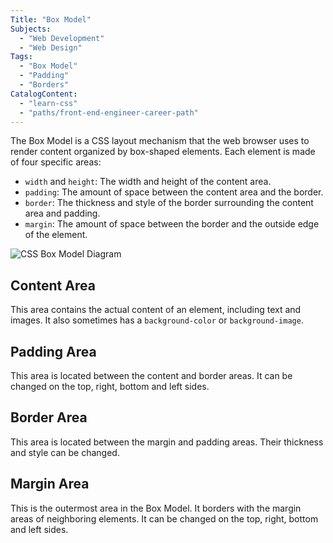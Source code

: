 ```yaml
---
Title: "Box Model"
Subjects:
  - "Web Development"
  - "Web Design"
Tags:
  - "Box Model"
  - "Padding"
  - "Borders"
CatalogContent:
  - "learn-css"
  - "paths/front-end-engineer-career-path"
---
```


The Box Model is a CSS layout mechanism that the web browser uses to render content organized by box-shaped elements. Each element is made of four specific areas: 

- `width` and `height`: The width and height of the content area.
- `padding`: The amount of space between the content area and the border.
- `border`: The thickness and style of the border surrounding the content area and padding.
- `margin`: The amount of space between the border and the outside edge of the element.

![CSS Box Model Diagram](https://raw.githubusercontent.com/Codecademy/docs/995a1b63f9da199a5beb470812c0bd0998647ebc/media/css-box-model.svg)

## Content Area

This area contains the actual content of an element, including text and images. It also sometimes has a `background-color` or `background-image`.

## Padding Area

This area is located between the content and border areas. It can be changed on the top, right, bottom and left sides. 

## Border Area

This area is located between the margin and padding areas. Their thickness and style can be changed. 

## Margin Area

This is the outermost area in the Box Model. It borders with the margin areas of neighboring elements. It can be changed on the top, right, bottom and left sides. 
